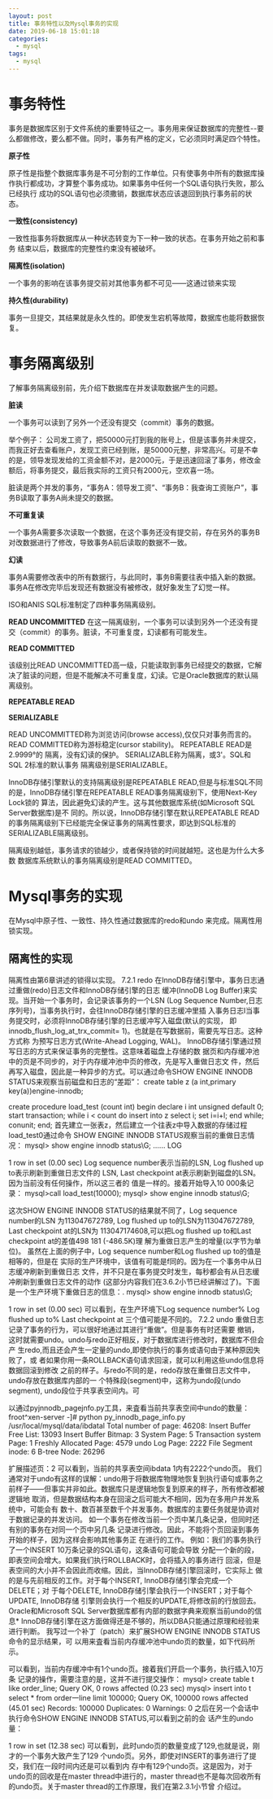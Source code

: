 ```yaml
---
layout: post
title: 事务特性以及Mysql事务的实现
date: 2019-06-18 15:01:18
categories:
  - mysql
tags:
  - mysql
---
```



# 事务特性

事务是数据库区别于文件系统的重要特征之一。事务用来保证数据库的完整性--要么都做修改，要么都不做。同时，事务有严格的定义，它必须同时满足四个特性。

**原子性**

原子性是指整个数据库事务是不可分割的工作单位。只有使事务中所有的数据库操作执行都成功，才算整个事务成功。如果事务中任何一个SQL语句执行失败，那么已经执行 成功的SQL语句也必须撒销，数据库状态应该退回到执行事务前的状态。

**一致性(consistency)**

一致性指事务将数据库从一种状态转变为下一种一致的状态。在事务开始之前和事务 结束以后，数据库的完整性约束没有被破坏。

**隔离性(isolation)**

一个事务的影响在该事务提交前对其他事务都不可见——这通过锁来实现

**持久性(durability)**

事务一旦提交，其结果就是永久性的。即使发生宕机等故障，数据库也能将数据恢复。

<!-- more -->


# 事务隔离级别

了解事务隔离级别前，先介绍下数据库在并发读取数据产生的问题。

**脏读**

一个事务可以读到了另外一个还没有提交（commit）事务的数据。

举个例子：
       公司发工资了，把50000元打到我的账号上，但是该事务并未提交，而我正好去查看账户，发现工资已经到账，是50000元整，非常高兴。可是不幸的是，领导发现发给的工资金额不对，是2000元，于是迅速回滚了事务，修改金额后，将事务提交，最后我实际的工资只有2000元，空欢喜一场。

脏读是两个并发的事务，“事务A：领导发工资”、“事务B：我查询工资账户”，事务B读取了事务A尚未提交的数据。

**不可重复读**

一个事务A需要多次读取一个数据，在这个事务还没有提交前，存在另外的事务B对改数据进行了修改，导致事务A前后读取的数据不一致。

**幻读**

事务A需要修改表中的所有数据行，与此同时，事务B需要往表中插入新的数据。事务A在修改完毕后发现还有数据没有被修改，就好象发生了幻觉一样。


ISO和ANIS SQL标准制定了四种事务隔离级别。

**READ UNCOMMITTED**
在这一隔离级别，一个事务可以读到另外一个还没有提交（commit）的事务。脏读，不可重复度，幻读都有可能发生。


**READ COMMITTED**

该级别比READ UNCOMMITTED高一级，只能读取到事务已经提交的数据，它解决了脏读的问题，但是不能解决不可重复度，幻读。它是Oracle数据库的默认隔离级别。

**REPEATABLE READ**



**SERIALIZABLE**

READ UNCOMMITTED称为浏览访问(browse access),仅仅只对事务而言的。
READ COMMITTED称为游标稳定(cursor stability)。
REPEATABLE READ是2.9999°的 隔离，没有幻读的保护。
SERIALIZABLE称为隔离，或3'。SQL和SQL 2标准的默认事务 隔离级别是SERIALIZABLE。

InnoDB存储引擎默认的支持隔离级别是REPEATABLE READ,但是与标准SQL不同 的是，InnoDB存储引擎在REPEATABLE READ事务隔离级别下，使用Next-Key Lock锁的 算法，因此避免幻读的产生。这与其他数据库系统(如Microsoft SQL Server数据库)是不 同的。所以说，InnoDB存储引擎在默认REPEATABLE READ的事务隔离级别下已经能完全保证事务的隔离性要求，即达到SQL标准的SERIALIZABLE隔离级别。

隔离级别越低，事务请求的锁越少，或者保持锁的时间就越短。这也是为什么大多数 数据库系统默认的事务隔离级别是READ COMMITTED。

# Mysql事务的实现

在Mysql中原子性、一致性、持久性通过数据库的redo和undo 来完成。隔离性用锁实现。

## 隔离性的实现




隔离性由第6章讲述的锁得以实现。
7.2.1    redo
在InnoDB存储引擎中，事务日志通过重做(redo)日志文件和InnoDB存储引擎的日志 缓冲(InnoDB Log Buffer)来实现。当开始一个事务时，会记录该事务的一个LSN  (Log
Sequence Number,日志序列号)，当事务执行时，会往InnoDB存储引擎的日志缓冲里插
入事务日志I当事务提交时，必须将InnoDB存储引擎的日志缓冲写入磁盘(默认的实现， 即innodb_flush_log_at_trx_commit= 1)。也就是在写数据前，需要先写日志。这种方式称 为预写日志方式(Write-Ahead Logging, WAL)。
InnoDB存储引擎通过预写日志的方式来保证事务的完整性。这意味着磁盘上存储的数
据页和内存缓冲池中的页是不同步的，对于内存缓冲池中页的修改，先是写入重做日志文
件，然后再写入磁盘，因此是一种异步的方式。可以通过命令SHOW ENGINE INNODB STATUS来观察当前磁盘和日志的“差距”：
create table z (a int,primary key(a))engine-innodb;

create procedure load_test (count int)
begin
declare i int unsigned default 0;
start transaction;
while i < count do
insert into z select i;
set i=i+l;
end while;
conunit;
end;
首先建立一张表z，然后建立一个往表z中导入数据的存储过程load_test0通过命令 SHOW ENGINE INNODB STATUS观察当前的重做日志情况：
mysql> show engine innodb status\G;
......
LOG

1 row in set (0.00 sec)
Log sequence number表示当前的LSN, Log flushed up to表示刷新到重做日志文件的 LSN, Last checkpoint at表示刷新到磁盘的LSN。因为当前没有任何操作，所以这三者的 值是一样的。接着开始导入10 000条记录：
mysql>call load_test(10000);
mysql> show engine innodb status\G;

这次SHOW ENGINE INNODB STATUS的结果就不同了，Log sequence number的LSN
为113047672789, Log flushed up to的LSN为113047672789, Last checkpoint at的LSN为 113047174608,可以把Log flushed up to和Last checkpoint at的差值498 181 (-486.5K)理 解为重做日志产生的增量(以字节为单位)。
虽然在上面的例子中，Log sequence number和Log flushed up to的值是相等的，但是在
实际的生产环境中，该值有可能是f同的。因为在一个事务中从日志缓冲刷新到重做日志
文件，并不只是在事务提交时发生，每秒都会有从日志缓冲刷新到重做日志文件的动作
(这部分内容我们在3.6.2小节已经讲解过了)。下面是一个生产环境下重做日志的信息：. mysql> show engine innodb status\G;

1 row in set (0.00 sec)
可以看到，在生产环境下Log sequence number%        Log flushed up to%         Last checkpoint at 三个值可能是不同的。
7.2.2   undo
重做日志记录了事务的行为，可以很好地通过其进行“重做”。但是事务有时还需要
撤销，这时就需要undo。undo与redo正好相反，对于数据库进行修改时，数据库不但会产
生redo,而且还会产生一定量的undo,即使你执行的事务或语句由于某种原因失败了，或
者如果你用一条ROLLBACK语句请求回滚，就可以利用这些undo信息将数据回滚到修改
之前的样子。与redo不同的是，redo存放在重做日志文件中，undo存放在数据库内部的一 个特殊段(segment)中，这称为undo段(undo segment), undo段位于共享表空间内。可

以通过pyjnnodb_pagejnfo.py工具，来査看当前共享表空间中undo的数量：
froot^xen-server -]# python py_innodb_page_info.py /usr/local/mysql/data/ibdatal Total number of page: 46208:
Insert Buffer Free List: 13093
Insert Buffer Bitmap: 3
System Page: 5
Transaction system Page: 1
Freshly Allocated Page: 4579
undo Log Page: 2222
File Segment inode: 6
B-tree Node: 26296

扩展描述页：2
可以看到，当前的共享表空间ibdata 1内有2222个undo页。
我们通常对于undo有这样的误解：undo用于将数据库物理地恢复到执行语句或事务之
前样子——但事实并非如此。数据库只是逻辑地恢复到原来的样子，所有修改都被逻辑地
取消，但是数据结构本身在回滚之后可能大不相同，因为在多用户并发系统中，可能会有
数十、数百甚至数千个并发事务。数据库的主要任务就是协调对于数据记录的并发访问。
如一个事务在修改当前一个页中某几条记录，但同时还有别的事务在对同一个页中另几条
记录进行修改。因此，不能将个页回滚到事务开始的样子，因为这样会影响其他事务正 在进行的工作。
例如：我们的事务执行了一个INSERT  10万条记录的SQL语句，这条语句可能会导致
分配一个新的段，即表空间会增大。如果我们执行ROLLBACK时，会将插入的事务进行
回滚，但是表空间的大小并不会因此而收缩。因此，当InnoDB存储引擎回滚时，它实际上
做的是与先前相反的工作。对于每个INSERT, InnoDB存储引擎会完成一个DELETE；对
于每个DELETE,  InnoDB存储引擎会执行一个INSERT；对于每个UPDATE,  InnoDB存储 引擎则会执行一个相反的UPDATE,将修改前的行放回去。
Oracle和Microsoft SQL Server数据库都有内部的数据字典来观察当前undo的信息*
InnoDB存储引擎在这方面做得还是不够的，所以DBA只能通过原理和经验来进行判断。 我写过一个补丁（patch）来扩展SHOW ENGINE INNODB STATUS命令的显示结果，可 以用来査看当前内存缓冲池中undo页的数量，如下代码所示。

可以看到，当前内存缓冲中有1个undo页。接着我们开启一个事务，执行插入10万条 记录的操作，需要注意的是，这并不进行提交操作：
mysql> create table t like order_line;
Query OK, 0 rows affected (0.23 sec)
mysql> insert into t select *  from order一line limit 100000;
Query OK, 100000 rows affected (45.01 sec)
Records: 100000  Duplicates:   0  Warnings:   0
之后在另一个会话中执行命令SHOW ENGINE INNODB STATUS,可以看到之前的会 话产生的undo量：

1 row in set (12.38 sec)
可以看到，此时undo页的数量变成了129,也就是说，刚才的一个事务大致产生了129
个undo页。另外，即使对INSERT的事务进行了提交，我们在一段时间内还是可以看到内
存中有129个undo页。这是因为，对于undo页的回收是在master thread中进行的，master
thread也不是每次回收所有的undo页。关于master thread的工作原理，我们在第2.3.1小节曾 介绍过。
